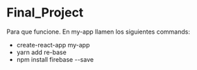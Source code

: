 ﻿# Final_Project

Para que funcione. En my-app llamen los siguientes commands:
  <ul>
  <li>create-react-app my-app</li>
  <li>yarn add re-base</li>
  <li>npm install firebase --save</li>
  </ul>
  
